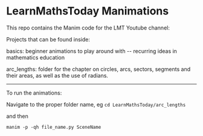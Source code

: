# LearnMathsToday Manimations

This repo contains the Manim code for the LMT Youtube channel: 

Projects that can be found inside:

basics: beginner animations to play around with -- recurring ideas in mathematics education

arc_lengths: folder for the chapter on circles, arcs, sectors, segments and their areas, as well as the use of radians.

-------------------------------------------------
To run the animations:

Navigate to the proper folder name, eg
`
cd LearnMathsToday/arc_lengths
`

and then

`
manim -p -qh file_name.py SceneName
`

